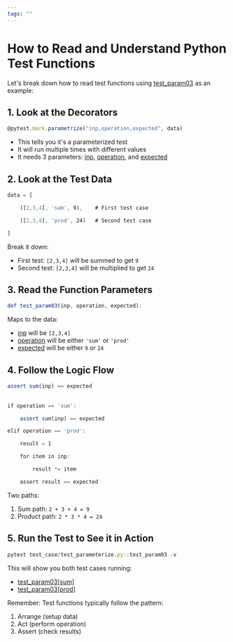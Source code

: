 ```yaml
---
tags: ""
---
```

# How to Read and Understand Python Test Functions

Let's break down how to read test functions using [test_param03](vscode-file://vscode-app/c:/Users/serbu/AppData/Local/Programs/Microsoft%20VS%20Code/resources/app/out/vs/code/electron-sandbox/workbench/workbench.html) as an example:

## 1. Look at the Decorators

```js 
@pytest.mark.parametrize("inp,operation,expected", data) 
```

- This tells you it's a parameterized test
- It will run multiple times with different values
- It needs 3 parameters: [inp](vscode-file://vscode-app/c:/Users/serbu/AppData/Local/Programs/Microsoft%20VS%20Code/resources/app/out/vs/code/electron-sandbox/workbench/workbench.html), [operation](vscode-file://vscode-app/c:/Users/serbu/AppData/Local/Programs/Microsoft%20VS%20Code/resources/app/out/vs/code/electron-sandbox/workbench/workbench.html), and [expected](vscode-file://vscode-app/c:/Users/serbu/AppData/Local/Programs/Microsoft%20VS%20Code/resources/app/out/vs/code/electron-sandbox/workbench/workbench.html)

## 2. Look at the Test Data

```js
data = [

    ([2,3,4], 'sum', 9),    # First test case

    ([2,3,4], 'prod', 24)   # Second test case

]
```

Break it down:

- First test: `[2,3,4]` will be summed to get `9`
- Second test: `[2,3,4]` will be multiplied to get `24`

## 3. Read the Function Parameters

``` js
def test_param03(inp, operation, expected):
```

Maps to the data:

- [inp](vscode-file://vscode-app/c:/Users/serbu/AppData/Local/Programs/Microsoft%20VS%20Code/resources/app/out/vs/code/electron-sandbox/workbench/workbench.html) will be `[2,3,4]`
- [operation](vscode-file://vscode-app/c:/Users/serbu/AppData/Local/Programs/Microsoft%20VS%20Code/resources/app/out/vs/code/electron-sandbox/workbench/workbench.html) will be either `'sum'` or `'prod'`
- [expected](vscode-file://vscode-app/c:/Users/serbu/AppData/Local/Programs/Microsoft%20VS%20Code/resources/app/out/vs/code/electron-sandbox/workbench/workbench.html) will be either `9` or `24`

## 4. Follow the Logic Flow


``` js
assert sum(inp) == expected
    
    
if operation == 'sum':

    assert sum(inp) == expected

elif operation == 'prod':

    result = 1

    for item in inp:

        result *= item

    assert result == expected
```

Two paths:

1. Sum path: `2 + 3 + 4 = 9`
2. Product path: `2 * 3 * 4 = 24`

## 5. Run the Test to See it in Action

```js
pytest test_case/test_parameterize.py::test_param03 -v
```

This will show you both test cases running:

- [test_param03[sum]](vscode-file://vscode-app/c:/Users/serbu/AppData/Local/Programs/Microsoft%20VS%20Code/resources/app/out/vs/code/electron-sandbox/workbench/workbench.html)
- [test_param03[prod]](vscode-file://vscode-app/c:/Users/serbu/AppData/Local/Programs/Microsoft%20VS%20Code/resources/app/out/vs/code/electron-sandbox/workbench/workbench.html)

Remember: Test functions typically follow the pattern:

1. Arrange (setup data)
2. Act (perform operation)
3. Assert (check results)